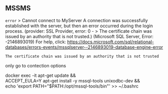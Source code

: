 


## MSSMS



`error`
    > Cannot connect to MyServer
    A connection was successfully established with the server, but then an error occurred during the login process. (provider: SSL Provider, error: 0 - > The certificate chain was issued by an authority that is not trusted.) (Microsoft SQL Server, Error: -2146893019) For help, click: https://docs.microsoft.com/sql/relational-databases/errors-events/mssqlserver--2146893019-database-engine-error

    The certificate chain was issued by an authority that is not trusted

only go to contection options


docker exec -it apt-get update && \
    ACCEPT_EULA=Y apt-get install -y mssql-tools unixodbc-dev && \
    echo 'export PATH="$PATH:/opt/mssql-tools/bin"' >> ~/.bashrc 
